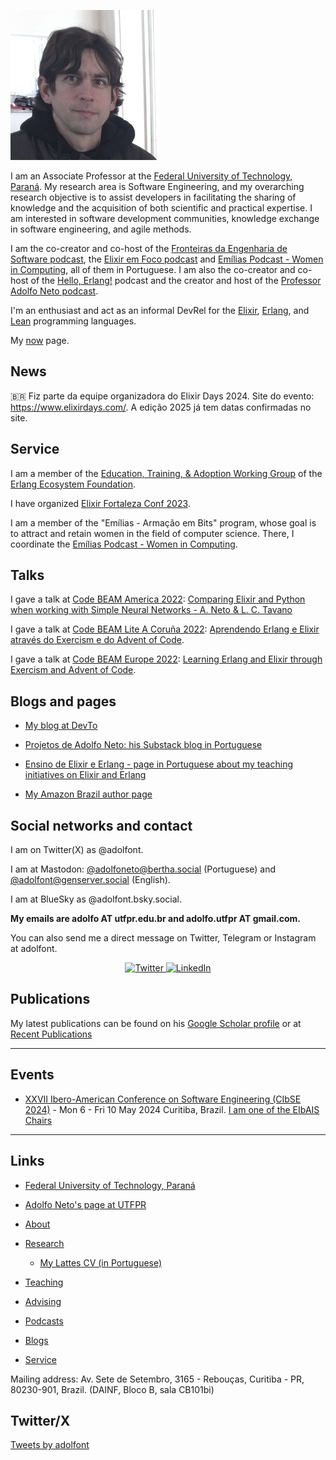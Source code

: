 
![Picture of Adolfo Neto](/images/AdolfoNeto_240x240.jpg "Adolfo Neto")

I am an Associate Professor at the [Federal University of Technology, Paraná](https://bit.ly/49hx0Lg).
My research area is Software Engineering, and my overarching research objective is to assist developers in facilitating the sharing of knowledge and the acquisition of both scientific and practical expertise. I am interested in software development communities, knowledge exchange in software engineering, and agile methods. 

I am the co-creator and co-host of the [Fronteiras da Engenharia de Software podcast](https://fronteirases.github.io/), the [Elixir em Foco podcast](https://www.elixiremfoco.com/en) and [Emílias Podcast - Women in Computing](https://anchor.fm/emilias-podcast), all of them in Portuguese. I am also the co-creator and co-host of the [Hello, Erlang!](https://helloerlang.github.io/) podcast and the creator and host of the [Professor Adolfo Neto podcast](https://podcasters.spotify.com/pod/show/adolfont).

I'm an enthusiast and act as an informal DevRel for the [Elixir](https://bit.ly/49pP4nd), [Erlang](https://bit.ly/3StIlm4), and [Lean](https://bit.ly/3FNxBYo) programming languages.

My [now](http://adolfont.github.io/now) page.

## News

🇧🇷 Fiz parte da equipe organizadora do Elixir Days 2024. Site do evento: <https://www.elixirdays.com/>. A edição 2025 já tem datas confirmadas no site.

<!-- ![ElixirDays](https://github.com/adolfont/adolfont.github.io/assets/79562/9bcff2fb-b7fd-4d8e-833c-3e6465388b63) -->



## Service

I am a member of the [Education, Training, & Adoption Working Group](https://erlef.org/wg/education) of the [Erlang Ecosystem Foundation](https://erlef.org/).

I have organized [Elixir Fortaleza Conf 2023](https://elixiremfoco.github.io/elixirfortaleza/index_en).

I am a member of the "Emílias - Armação em Bits" program, whose goal is to attract and retain women in the field of computer science. There, I coordinate the [Emílias Podcast - Women in Computing](https://adolfont.github.io/extension/podcasts/emilias).

## Talks

I gave a talk at [Code BEAM America 2022](https://codebeamamerica.com/): [Comparing Elixir and Python when working with Simple Neural Networks - A. Neto & L. C. Tavano](https://www.youtube.com/watch?v=zvS1Uj3_UTE&list=PLvL2NEhYV4ZueYk1VvTJUpwniZ7sWn_hm&index=23&t=6s)

I gave a talk at [Code BEAM Lite A Coruña 2022](https://www.codebeamcorunha.es/en): [Aprendendo Erlang e Elixir através do Exercism e do Advent of Code](https://youtu.be/8GUbbFRwAxM).

I gave a talk at [Code BEAM Europe 2022](https://www.eventbrite.com/cc/code-beam-europe-2022-90289?gclid=Cj0KCQiA37KbBhDgARIsAIzce17KNEGnfed-c8h8JiV8xiBVH4kiOtgPSHc8jyHTUAtDqwwzFTMGzj8aApWFEALw_wcB): [Learning Erlang and Elixir through Exercism and Advent of Code](https://www.youtube.com/watch?v=VGn2lmS1wbw).

## Blogs and pages

- [My blog at DevTo](https://dev.to/adolfont/)

- [Projetos de Adolfo Neto: his Substack blog in Portuguese](https://adolfon.substack.com/)

- [Ensino de Elixir e Erlang - page in Portuguese about my teaching initiatives on Elixir and Erlang](https://bit.ly/3YWTXQ0)

- [My Amazon Brazil author page](https://www.amazon.com.br/stores/Adolfo%20Gustavo%20Serra%20Seca%20Neto/author/B0CCLNZG77) 


## Social networks and contact

I am on Twitter(X) as @adolfont.

I am at Mastodon: <a rel="me" href="https://bertha.social/@adolfoneto">@adolfoneto@bertha.social (Portuguese)</a> and
<a rel="me" href="https://genserver.social/adolfont">@adolfont@genserver.social (English).</a>

I am at BlueSky as @adolfont.bsky.social.


**My emails are adolfo AT utfpr.edu.br and adolfo.utfpr AT gmail.com.**

You can also send me a direct message on Twitter, Telegram or Instagram at adolfont.

<p align="center">
	<a href="https://twitter.com/adolfont">
    <img src="https://img.shields.io/badge/Twitter--_.svg?style=social&logo=Twitter" alt="Twitter">
  </a>
  <a href="https://www.linkedin.com/in/adolfont">
    <img src="https://img.shields.io/badge/LinkedIn--_.svg?style=social&logo=linkedin" alt="LinkedIn">
  </a>
</p>

## Publications 

My latest publications can be found on his [Google Scholar profile](https://scholar.google.com/citations?user=R7hC3-wAAAAJ&hl=en&oi=ao) or at [Recent Publications](https://adolfont.github.io/research/publications/)

***
## Events


- [XXVII Ibero-American Conference on Software Engineering (CIbSE 2024)](https://bit.ly/48x2e1b) - Mon 6 - Fri 10 May 2024 Curitiba, Brazil. [I am one of the EIbAIS Chairs](https://bit.ly/458bsOH)

***
## Links

- [Federal University of Technology, Paraná](http://www.utfpr.edu.br/english)

- [Adolfo Neto's page at UTFPR](http://www2.dainf.ct.utfpr.edu.br/Members/adolfo)

- [About](about.md)

- [Research](research.md)
  - [My Lattes CV (in Portuguese)](https://bit.ly/3Q8VS1n) 

- [Teaching](teaching.md)

- [Advising](advising.md)

- [Podcasts](podcasts.md)

- [Blogs](https://adolfont.github.io/extension/blogs/blogs)

- [Service](service.md)

Mailing address: Av. Sete de Setembro, 3165 - Rebouças, Curitiba - PR, 80230-901, Brazil. (DAINF, Bloco B, sala CB101bi)

## Twitter/X 

<a class="twitter-timeline" href="https://twitter.com/adolfont?ref_src=twsrc%5Etfw">Tweets by adolfont</a> <script async src="https://platform.twitter.com/widgets.js" charset="utf-8"></script>

